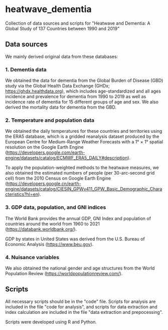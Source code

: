# heatwave_dementia
Collection of data sources and scripts for "Heatwave and Dementia: A Global Study of 137 Countries between 1990 and 2019"

## Data sources
We mainly derived original data from these databases:

### 1. Dementia data
We obtained the data for dementia from the Global Burden of Disease (GBD) study via the Global Health Data Exchange (GHDx; https://ghdx.healthdata.org), which includes age-standardized and all ages incidence and prevalence for dementia from 1990 to 2019 as well as incidence rate of dementia for 15 different groups of age and sex. We also derived the mortality data for dementia from the GBD.

### 2. Temperature and population data
We obtained the daily temperatures for these countries and territories using the ERA5 database, which is a gridded reanalysis dataset produced by the European Centre for Medium-Range Weather Forecasts with a 1° × 1° spatial resolution on the Google Earth Engine (https://developers.google.com/earth-engine/datasets/catalog/ECMWF_ERA5_DAILY#description).

To apply the population-weighted methods to the heatwave measures, we also obtained the estimated numbers of people (per 30-arc-second grid cell) from the 2010 Census on Google Earth Engine (https://developers.google.cn/earth-engine/datasets/catalog/CIESIN_GPWv411_GPW_Basic_Demographic_Characteristics?hl=en).

### 3. GDP data, population, and GNI indices
The World Bank provides the annual GDP, GNI Index and population of countries around the world from 1960 to 2021 (https://databank.worldbank.org/).

GDP by states in United States was derived from the U.S. Bureau of Economic Analysis (https://www.beu.gov).

### 4. Nuisance variables
We also obtained the national gender and age structures from the World Population Review (https://worldpopulationreview.com/).

## Scripts
All necessary scripts should be in the "code" file. Scripts for analysis are included in the file "code for analysis", and scripts for data extraction and index calculation are included in the file "data extraction and prepocessing". 

Scripts were developed using R and Python.
